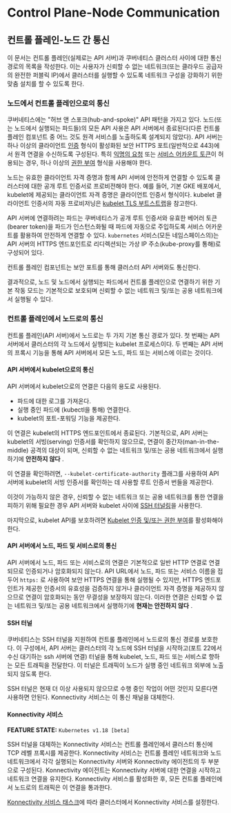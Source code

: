 # Control Plane-Node Communication

## 컨트롤 플레인-노드 간 통신

이 문서는 컨트롤 플레인\(실제로는 API 서버\)과 쿠버네티스 클러스터 사이에 대한 통신 경로의 목록을 작성한다. 이는 사용자가 신뢰할 수 없는 네트워크\(또는 클라우드 공급자의 완전한 퍼블릭 IP\)에서 클러스터를 실행할 수 있도록 네트워크 구성을 강화하기 위한 맞춤 설치를 할 수 있도록 한다.

### 노드에서 컨트롤 플레인으로의 통신 <a id="&#xB178;&#xB4DC;&#xC5D0;&#xC11C;-&#xCEE8;&#xD2B8;&#xB864;-&#xD50C;&#xB808;&#xC778;&#xC73C;&#xB85C;&#xC758;-&#xD1B5;&#xC2E0;"></a>

쿠버네티스에는 "허브 앤 스포크\(hub-and-spoke\)" API 패턴을 가지고 있다. 노드\(또는 노드에서 실행되는 파드들\)의 모든 API 사용은 API 서버에서 종료된다\(다른 컨트롤 플레인 컴포넌트 중 어느 것도 원격 서비스를 노출하도록 설계되지 않았다\). API 서버는 하나 이상의 클라이언트 [인증](https://kubernetes.io/docs/reference/access-authn-authz/authentication/) 형식이 활성화된 보안 HTTPS 포트\(일반적으로 443\)에서 원격 연결을 수신하도록 구성된다. 특히 [익명의 요청](https://kubernetes.io/docs/reference/access-authn-authz/authentication/#anonymous-requests) 또는 [서비스 어카운트 토큰](https://kubernetes.io/docs/reference/access-authn-authz/authentication/#service-account-tokens)이 허용되는 경우, 하나 이상의 [권한 부여](https://kubernetes.io/docs/reference/access-authn-authz/authorization/) 형식을 사용해야 한다.

노드는 유효한 클라이언트 자격 증명과 함께 API 서버에 안전하게 연결할 수 있도록 클러스터에 대한 공개 루트 인증서로 프로비전해야 한다. 예를 들어, 기본 GKE 배포에서, kubelet에 제공되는 클라이언트 자격 증명은 클라이언트 인증서 형식이다. kubelet 클라이언트 인증서의 자동 프로비저닝은 [kubelet TLS 부트스트랩](https://kubernetes.io/docs/reference/command-line-tools-reference/kubelet-tls-bootstrapping/)을 참고한다.

API 서버에 연결하려는 파드는 쿠버네티스가 공개 루트 인증서와 유효한 베어러 토큰\(bearer token\)을 파드가 인스턴스화될 때 파드에 자동으로 주입하도록 서비스 어카운트를 활용하여 안전하게 연결할 수 있다. `kubernetes` 서비스\(모든 네임스페이스의\)는 API 서버의 HTTPS 엔드포인트로 리디렉션되는 가상 IP 주소\(kube-proxy를 통해\)로 구성되어 있다.

컨트롤 플레인 컴포넌트는 보안 포트를 통해 클러스터 API 서버와도 통신한다.

결과적으로, 노드 및 노드에서 실행되는 파드에서 컨트롤 플레인으로 연결하기 위한 기본 작동 모드는 기본적으로 보호되며 신뢰할 수 없는 네트워크 및/또는 공용 네트워크에서 실행될 수 있다.

### 컨트롤 플레인에서 노드로의 통신 <a id="&#xCEE8;&#xD2B8;&#xB864;-&#xD50C;&#xB808;&#xC778;&#xC5D0;&#xC11C;-&#xB178;&#xB4DC;&#xB85C;&#xC758;-&#xD1B5;&#xC2E0;"></a>

컨트롤 플레인\(API 서버\)에서 노드로는 두 가지 기본 통신 경로가 있다. 첫 번째는 API 서버에서 클러스터의 각 노드에서 실행되는 kubelet 프로세스이다. 두 번째는 API 서버의 프록시 기능을 통해 API 서버에서 모든 노드, 파드 또는 서비스에 이르는 것이다.

#### API 서버에서 kubelet으로의 통신 <a id="api-&#xC11C;&#xBC84;&#xC5D0;&#xC11C;-kubelet&#xC73C;&#xB85C;&#xC758;-&#xD1B5;&#xC2E0;"></a>

API 서버에서 kubelet으로의 연결은 다음의 용도로 사용된다.

* 파드에 대한 로그를 가져온다.
* 실행 중인 파드에 \(kubectl을 통해\) 연결한다.
* kubelet의 포트-포워딩 기능을 제공한다.

이 연결은 kubelet의 HTTPS 엔드포인트에서 종료된다. 기본적으로, API 서버는 kubelet의 서빙\(serving\) 인증서를 확인하지 않으므로, 연결이 중간자\(man-in-the-middle\) 공격의 대상이 되며, 신뢰할 수 없는 네트워크 및/또는 공용 네트워크에서 실행하기에 **안전하지 않다** .

이 연결을 확인하려면, `--kubelet-certificate-authority` 플래그를 사용하여 API 서버에 kubelet의 서빙 인증서를 확인하는 데 사용할 루트 인증서 번들을 제공한다.

이것이 가능하지 않은 경우, 신뢰할 수 없는 네트워크 또는 공용 네트워크를 통한 연결을 피하기 위해 필요한 경우 API 서버와 kubelet 사이에 [SSH 터널링](https://kubernetes.io/ko/docs/concepts/architecture/control-plane-node-communication/#ssh-%ED%84%B0%EB%84%90)을 사용한다.

마지막으로, kubelet API를 보호하려면 [Kubelet 인증 및/또는 권한 부여](https://kubernetes.io/docs/admin/kubelet-authentication-authorization/)를 활성화해야 한다.

#### API 서버에서 노드, 파드 및 서비스로의 통신 <a id="api-&#xC11C;&#xBC84;&#xC5D0;&#xC11C;-&#xB178;&#xB4DC;-&#xD30C;&#xB4DC;-&#xBC0F;-&#xC11C;&#xBE44;&#xC2A4;&#xB85C;&#xC758;-&#xD1B5;&#xC2E0;"></a>

API 서버에서 노드, 파드 또는 서비스로의 연결은 기본적으로 일반 HTTP 연결로 연결되므로 인증되거나 암호화되지 않는다. API URL에서 노드, 파드 또는 서비스 이름을 접두어 `https:` 로 사용하여 보안 HTTPS 연결을 통해 실행될 수 있지만, HTTPS 엔드포인트가 제공한 인증서의 유효성을 검증하지 않거나 클라이언트 자격 증명을 제공하지 않으므로 연결이 암호화되는 동안 무결성을 보장하지 않는다. 이러한 연결은 신뢰할 수 없는 네트워크 및/또는 공용 네트워크에서 실행하기에 **현재는 안전하지 않다** .

#### SSH 터널 <a id="ssh-&#xD130;&#xB110;"></a>

쿠버네티스는 SSH 터널을 지원하여 컨트롤 플레인에서 노드로의 통신 경로를 보호한다. 이 구성에서, API 서버는 클러스터의 각 노드에 SSH 터널을 시작하고\(포트 22에서 수신 대기하는 ssh 서버에 연결\) 터널을 통해 kubelet, 노드, 파드 또는 서비스로 향하는 모든 트래픽을 전달한다. 이 터널은 트래픽이 노드가 실행 중인 네트워크 외부에 노출되지 않도록 한다.

SSH 터널은 현재 더 이상 사용되지 않으므로 수행 중인 작업이 어떤 것인지 모른다면 사용하면 안된다. Konnectivity 서비스는 이 통신 채널을 대체한다.

#### Konnectivity 서비스 <a id="konnectivity-&#xC11C;&#xBE44;&#xC2A4;"></a>

**FEATURE STATE:** `Kubernetes v1.18 [beta]`

SSH 터널을 대체하는 Konnectivity 서비스는 컨트롤 플레인에서 클러스터 통신에 TCP 레벨 프록시를 제공한다. Konnectivity 서비스는 컨트롤 플레인 네트워크와 노드 네트워크에서 각각 실행되는 Konnectivity 서버와 Konnectivity 에이전트의 두 부분으로 구성된다. Konnectivity 에이전트는 Konnectivity 서버에 대한 연결을 시작하고 네트워크 연결을 유지한다. Konnectivity 서비스를 활성화한 후, 모든 컨트롤 플레인에서 노드로의 트래픽은 이 연결을 통과한다.

[Konnectivity 서비스 태스크](https://kubernetes.io/docs/tasks/extend-kubernetes/setup-konnectivity/)에 따라 클러스터에서 Konnectivity 서비스를 설정한다.

